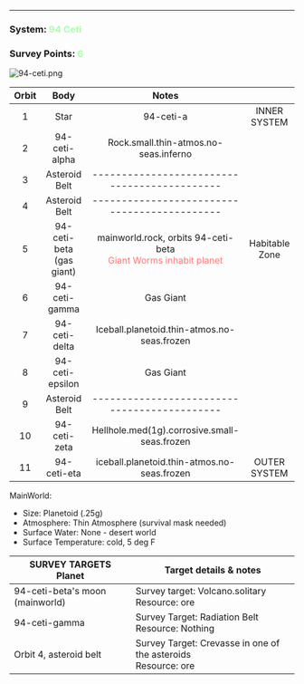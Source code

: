___
### System: <span style="color:#AAFFAA"> 94 Ceti </s>
### Survey Points: <span style="color:#AAFFAA"> 6 </s>
![94-ceti.png](94-ceti.png)

| Orbit | Body | Notes ||
|:-:|:-:|:-:|:-:|
| 1  | Star | 94-ceti-a | INNER SYSTEM |
| 2  | 94-ceti-alpha | Rock.small.thin-atmos.no-seas.inferno |  |
| 3  | Asteroid Belt | -------------------------------------------- |  |
| 4  | Asteroid Belt | -------------------------------------------- |  |
| 5  | 94-ceti-beta (gas giant)| mainworld.rock, orbits 94-ceti-beta <br> <span style="color:#FF7777">Giant Worms inhabit planet</s> | Habitable Zone |
| 6  | 94-ceti-gamma | Gas Giant |  |
| 7  | 94-ceti-delta | Iceball.planetoid.thin-atmos.no-seas.frozen |  |
| 8  | 94-ceti-epsilon | Gas Giant |  |
| 9  | Asteroid Belt | -------------------------------------------- |  |
| 10 | 94-ceti-zeta | Hellhole.med(1g).corrosive.small-seas.frozen |  |
| 11 | 94-ceti-eta | iceball.planetoid.thin-atmos.no-seas.frozen | OUTER SYSTEM |

MainWorld:
* Size: Planetoid (.25g)
* Atmosphere: Thin Atmosphere (survival mask needed)
* Surface Water: None - desert world
* Surface Temperature: cold, 5 deg F

| SURVEY TARGETS <br> Planet | Target details & notes |
|--|--|
| 94-ceti-beta's moon (mainworld) | Survey target: Volcano.solitary <br> Resource: ore |
| 94-ceti-gamma | Survey Target: Radiation Belt <br> Resource: Nothing |
| Orbit 4, asteroid belt | Survey Target: Crevasse in one of the asteroids <br> Resource: ore |



